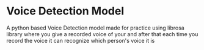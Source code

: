 # Voice Detection Model
A python based Voice Detection model made for practice using librosa library where you give a recorded voice of your and after that each time you record the voice it can recognize which person's voice it is
